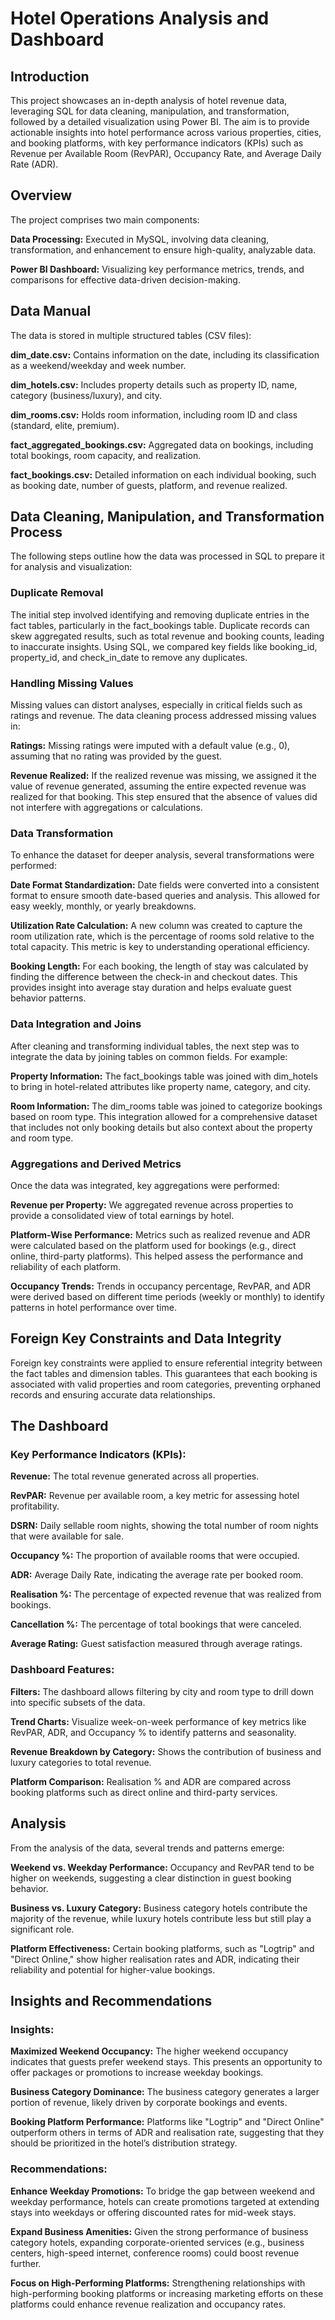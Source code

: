 # Hotel Operations Analysis and Dashboard
## Introduction
This project showcases an in-depth analysis of hotel revenue data, leveraging SQL for data cleaning, manipulation, and transformation, followed by a detailed visualization using Power BI. The aim is to provide actionable insights into hotel performance across various properties, cities, and booking platforms, with key performance indicators (KPIs) such as Revenue per Available Room (RevPAR), Occupancy Rate, and Average Daily Rate (ADR).

## Overview
The project comprises two main components:

**Data Processing:** Executed in MySQL, involving data cleaning, transformation, and enhancement to ensure high-quality, analyzable data.  

**Power BI Dashboard:** Visualizing key performance metrics, trends, and comparisons for effective data-driven decision-making.


## Data Manual
The data is stored in multiple structured tables (CSV files):

**dim_date.csv:** Contains information on the date, including its classification as a weekend/weekday and week number.  

**dim_hotels.csv:** Includes property details such as property ID, name, category (business/luxury), and city.  

**dim_rooms.csv:** Holds room information, including room ID and class (standard, elite, premium).  

**fact_aggregated_bookings.csv:** Aggregated data on bookings, including total bookings, room capacity, and realization.  

**fact_bookings.csv:** Detailed information on each individual booking, such as booking date, number of guests, platform, and revenue realized.  

## Data Cleaning, Manipulation, and Transformation Process
The following steps outline how the data was processed in SQL to prepare it for analysis and visualization:

### Duplicate Removal
The initial step involved identifying and removing duplicate entries in the fact tables, particularly in the fact_bookings table. Duplicate records can skew aggregated results, such as total revenue and booking counts, leading to inaccurate insights. Using SQL, we compared key fields like booking_id, property_id, and check_in_date to remove any duplicates.

### Handling Missing Values
Missing values can distort analyses, especially in critical fields such as ratings and revenue. The data cleaning process addressed missing values in:

**Ratings:** Missing ratings were imputed with a default value (e.g., 0), assuming that no rating was provided by the guest.

**Revenue Realized:** If the realized revenue was missing, we assigned it the value of revenue generated, assuming the entire expected revenue was realized for that booking. This step ensured that the absence of values did not interfere with aggregations or calculations.

### Data Transformation
To enhance the dataset for deeper analysis, several transformations were performed:

**Date Format Standardization:** Date fields were converted into a consistent format to ensure smooth date-based queries and analysis. This allowed for easy weekly, monthly, or yearly breakdowns.  

**Utilization Rate Calculation:** A new column was created to capture the room utilization rate, which is the percentage of rooms sold relative to the total capacity. This metric is key to understanding operational efficiency.  

**Booking Length:** For each booking, the length of stay was calculated by finding the difference between the check-in and checkout dates. This provides insight into average stay duration and helps evaluate guest behavior patterns.  

### Data Integration and Joins

After cleaning and transforming individual tables, the next step was to integrate the data by joining tables on common fields. For example:

**Property Information:** The fact_bookings table was joined with dim_hotels to bring in hotel-related attributes like property name, category, and city.  

**Room Information:** The dim_rooms table was joined to categorize bookings based on room type. This integration allowed for a comprehensive dataset that includes not only booking details but also context about the property and room type.  

### Aggregations and Derived Metrics
Once the data was integrated, key aggregations were performed:

**Revenue per Property:** We aggregated revenue across properties to provide a consolidated view of total earnings by hotel.  

**Platform-Wise Performance:** Metrics such as realized revenue and ADR were calculated based on the platform used for bookings (e.g., direct online, third-party platforms). This helped assess the performance and reliability of each platform.  

**Occupancy Trends:** Trends in occupancy percentage, RevPAR, and ADR were derived based on different time periods (weekly or monthly) to identify patterns in hotel performance over time.  

## Foreign Key Constraints and Data Integrity
Foreign key constraints were applied to ensure referential integrity between the fact tables and dimension tables. This guarantees that each booking is associated with valid properties and room categories, preventing orphaned records and ensuring accurate data relationships.

## The Dashboard

### Key Performance Indicators (KPIs):  

**Revenue:** The total revenue generated across all properties.  

**RevPAR:** Revenue per available room, a key metric for assessing hotel profitability.  

**DSRN:** Daily sellable room nights, showing the total number of room nights that were available for sale.  

**Occupancy %:** The proportion of available rooms that were occupied.  

**ADR:** Average Daily Rate, indicating the average rate per booked room.  

**Realisation %:** The percentage of expected revenue that was realized from bookings.  

**Cancellation %:** The percentage of total bookings that were canceled.  

**Average Rating:** Guest satisfaction measured through average ratings.  

### Dashboard Features:

**Filters:** The dashboard allows filtering by city and room type to drill down into specific subsets of the data.  

**Trend Charts:** Visualize week-on-week performance of key metrics like RevPAR, ADR, and Occupancy % to identify patterns and seasonality.  

**Revenue Breakdown by Category:** Shows the contribution of business and luxury categories to total revenue.  

**Platform Comparison:** Realisation % and ADR are compared across booking platforms such as direct online and third-party services.  

## Analysis

From the analysis of the data, several trends and patterns emerge:

**Weekend vs. Weekday Performance:** Occupancy and RevPAR tend to be higher on weekends, suggesting a clear distinction in guest booking behavior.  

**Business vs. Luxury Category:** Business category hotels contribute the majority of the revenue, while luxury hotels contribute less but still play a significant role.  

**Platform Effectiveness:** Certain booking platforms, such as "Logtrip" and "Direct Online," show higher realisation rates and ADR, indicating their reliability and potential for higher-value bookings.  

## Insights and Recommendations

### Insights:

**Maximized Weekend Occupancy:** The higher weekend occupancy indicates that guests prefer weekend stays. This presents an opportunity to offer packages or promotions to increase weekday bookings.  

**Business Category Dominance:** The business category generates a larger portion of revenue, likely driven by corporate bookings and events.  

**Booking Platform Performance:** Platforms like "Logtrip" and "Direct Online" outperform others in terms of ADR and realisation rate, suggesting that they should be prioritized in the hotel’s distribution strategy.  

### Recommendations:

**Enhance Weekday Promotions:** To bridge the gap between weekend and weekday performance, hotels can create promotions targeted at extending stays into weekdays or offering discounted rates for mid-week stays.  

**Expand Business Amenities:** Given the strong performance of business category hotels, expanding corporate-oriented services (e.g., business centers, high-speed internet, conference rooms) could boost revenue further. 

**Focus on High-Performing Platforms:** Strengthening relationships with high-performing booking platforms or increasing marketing efforts on these platforms could enhance revenue realization and occupancy rates.  
